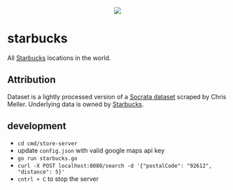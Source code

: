 <p align="center"><img src="https://i.imgur.com/gODVANP.png" border="0" /></p>

# starbucks

All [Starbucks](https://www.starbucks.com/) locations in the world.

## Attribution

Dataset is a lightly processed version of a [Socrata
dataset](https://opendata.socrata.com/Business/All-Starbucks-Locations-in-the-World/xy4y-c4mk)
scraped by Chris Meller. Underlying data is owned by
[Starbucks](https://www.starbucks.com/).

## development
- `cd cmd/store-server`
- update `config.json` with valid google maps api key
- `go run starbucks.go`
- `curl -X POST localhost:8080/search -d '{"postalCode": "92612", "distance": 5}'`
- `cntrl + C` to stop the server
